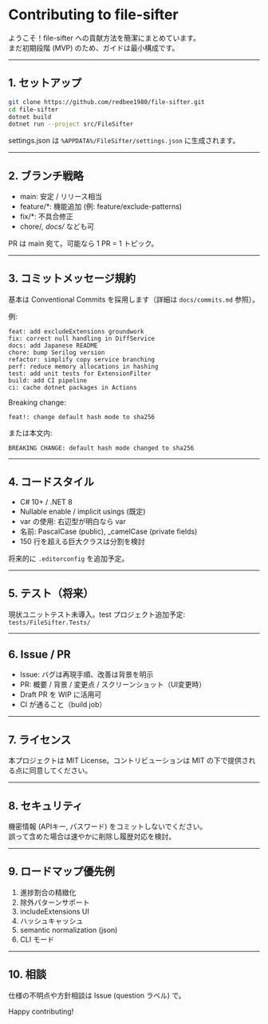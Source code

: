 # Contributing to file-sifter

ようこそ！file-sifter への貢献方法を簡潔にまとめています。  
まだ初期段階 (MVP) のため、ガイドは最小構成です。

---

## 1. セットアップ

```bash
git clone https://github.com/redbee1980/file-sifter.git
cd file-sifter
dotnet build
dotnet run --project src/FileSifter
```

settings.json は `%APPDATA%/FileSifter/settings.json` に生成されます。

---

## 2. ブランチ戦略

- main: 安定 / リリース相当
- feature/*: 機能追加 (例: feature/exclude-patterns)
- fix/*: 不具合修正
- chore/*, docs/* なども可

PR は main 宛て。可能なら 1 PR = 1 トピック。

---

## 3. コミットメッセージ規約

基本は Conventional Commits を採用します（詳細は `docs/commits.md` 参照）。

例:
```
feat: add excludeExtensions groundwork
fix: correct null handling in DiffService
docs: add Japanese README
chore: bump Serilog version
refactor: simplify copy service branching
perf: reduce memory allocations in hashing
test: add unit tests for ExtensionFilter
build: add CI pipeline
ci: cache dotnet packages in Actions
```

Breaking change:
```
feat!: change default hash mode to sha256
```
または本文内:
```
BREAKING CHANGE: default hash mode changed to sha256
```

---

## 4. コードスタイル

- C# 10+ / .NET 8
- Nullable enable / implicit usings (既定)
- var の使用: 右辺型が明白なら var
- 名前: PascalCase (public), _camelCase (private fields)
- 150 行を超える巨大クラスは分割を検討

将来的に `.editorconfig` を追加予定。

---

## 5. テスト（将来）

現状ユニットテスト未導入。test プロジェクト追加予定:
`tests/FileSifter.Tests/`

---

## 6. Issue / PR

- Issue: バグは再現手順、改善は背景を明示
- PR: 概要 / 背景 / 変更点 / スクリーンショット（UI変更時）
- Draft PR を WIP に活用可
- CI が通ること（build job）

---

## 7. ライセンス

本プロジェクトは MIT License。コントリビューションは MIT の下で提供される点に同意してください。

---

## 8. セキュリティ

機密情報 (APIキー, パスワード) をコミットしないでください。  
誤って含めた場合は速やかに削除し履歴対応を検討。

---

## 9. ロードマップ優先例

1. 進捗割合の精緻化
2. 除外パターンサポート
3. includeExtensions UI
4. ハッシュキャッシュ
5. semantic normalization (json)
6. CLI モード

---

## 10. 相談

仕様の不明点や方針相談は Issue (question ラベル) で。

Happy contributing!